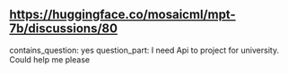 ## https://huggingface.co/mosaicml/mpt-7b/discussions/80

contains_question: yes
question_part: I need Api to project for university. Could help me please